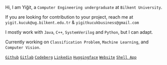 Hi, I am Yiğit, a ```Computer Engineering undergraduate``` at ```Bilkent University```.

If you are looking for contribution to your project, reach me at
```yigit.kucuk@ug.bilkent.edu.tr``` & ```yigitkucukbusiness@gmail.com```

I mostly work with ```Java```, ```C++```, ```SystemVerilog``` and ```Python```, but I can adapt.

Currently working on ```Classification Problem```, ```Machine Learning```, and ```Computer Vision```.

[```Github```](https://github.com/yigitkucuk) [```Gitlab```](https://gitlab.com/yigitkucuk) [```Codeberg```](https://codeberg.org/yigitkucuk) [```Linkedin```](https://www.linkedin.com/in/yigit-kucuk/?locale=en_US) [```Huggingface```](https://huggingface.co/yigitkucuk) [```Website```](https://www.yigitkucuk.com/) [```Shell App```](https://shell.yigitkucuk.com/)
